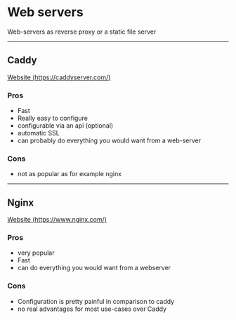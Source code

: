 # Web servers

Web-servers as reverse proxy or a static file server

---

## Caddy

[Website (https://caddyserver.com/)](https://caddyserver.com/)

### Pros

-   Fast
-   Really easy to configure
-   configurable via an api (optional)
-   automatic SSL
-   can probably do everything you would want from a web-server

### Cons

-   not as popular as for example nginx

---

## Nginx

[Website (https://www.nginx.com/)](https://www.nginx.com/)

### Pros

-   very popular
-   Fast
-   can do everything you would want from a webserver

### Cons

-   Configuration is pretty painful in comparison to caddy
-   no real advantages for most use-cases over Caddy
